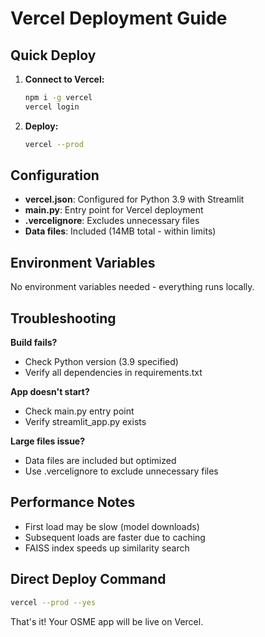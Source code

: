 # Vercel Deployment Guide

## Quick Deploy

1. **Connect to Vercel:**
   ```bash
   npm i -g vercel
   vercel login
   ```

2. **Deploy:**
   ```bash
   vercel --prod
   ```

## Configuration

- **vercel.json**: Configured for Python 3.9 with Streamlit
- **main.py**: Entry point for Vercel deployment
- **.vercelignore**: Excludes unnecessary files
- **Data files**: Included (14MB total - within limits)

## Environment Variables

No environment variables needed - everything runs locally.

## Troubleshooting

**Build fails?**
- Check Python version (3.9 specified)
- Verify all dependencies in requirements.txt

**App doesn't start?**
- Check main.py entry point
- Verify streamlit_app.py exists

**Large files issue?**
- Data files are included but optimized
- Use .vercelignore to exclude unnecessary files

## Performance Notes

- First load may be slow (model downloads)
- Subsequent loads are faster due to caching
- FAISS index speeds up similarity search

## Direct Deploy Command

```bash
vercel --prod --yes
```

That's it! Your OSME app will be live on Vercel.